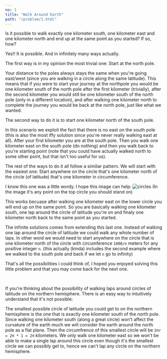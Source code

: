 ```yaml
---
no: 1
title: "Walk Around Earth"
path: "/problem/1.html"
---
```

Is it possible to walk exactly one kilometer south, one kilometer east and one kilometer north and end up at the same point as you started? If so, how?

<drop-down title="solution">
<div slot="content">

Yes!! It is possible. And in infinitely many ways actually.

The first way is in my opinion the most trivial one:
Start at the north pole.

Your distance to the poles always stays the same when you're going east/west (since you are walking in a circle along the same latitude). This means that if you were to start your journey at the northpole you would be one kilometer south of the north pole after the first kilometer (trivially), after the second kilometer you would still be one kilometer south of the north pole (only in a different location), and after walking one kilometer north to complete the journey you would be back at the north pole, just like what we wanted.

The second way to do it is to start one kilometer north of the south pole.

In this scenario we exploit the fact that there is no east on the south pole (this is also the most iffy solution since you're never really walking east at all). After your first kilometer you are at the south pole. Then you walk one kilometer east on the south pole (do nothing) and then you walk back to you're starting point (note that you could have actually walked north to some other point, but that isn't too useful for us).

The rest of the ways to do it all follow a similiar pattern. We will start with the easiest one: Start anywhere on the circle that's one kilometer north of the circle (of latitude) that's one kilometer in circumference.

I know this one was a little wordy. I hope this image can help:
![circles](/assets/circles-over-southpole.png)
(In the image it's any point on the top circle you should stand on)

This works becuase after walking one kilometer east on the lower circle you will end up on the same point. So you are basically walking one kilometer south, one lap around the circle of latitude you're on and finaly one kilometer north back to the same point as you started.

The infinite solutions comes from extending this last one. Instead of walking one lap around the circle of latitude we could walk any whole number of laps. In other word we would need to start anywhere on the circle that is one kilometer north of the circle with circumference `1000/n` meters for any positive integer `n`. (this actually (kinda) includes the second example where we walked to the south pole and back if we let `n` go to infinity)

That's all the possibilities i could think of, I hoped you enjoyed solving this little problem and that you may come back for the next one.

<br>


If you're thinking about the possibility of walking laps around circles of latitude on the northern hemisphere. There is an easy way to intuitively understand that it's not possible:

The smallest possible circle of latitude you could get to on the northern hemisphere is the one that is exactly one kilometer south of the north pole. Since walking one kilometer south (along a great circle) won't affect the curvature of the earth much we will consider the earth around the north pole as a flat plane. Then the circumfrence of this smallest circle will be `2πr = 2π * 1 = 2π` kilometers. We only walk one kilometer east so we won't be able to make a single lap around this circle even though it's the smallest circle we can possibly get to, hence we can't lap any circle on the northern hemisphere.  



</div>
</drop-down>
